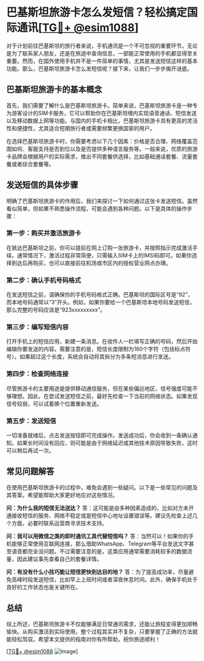 # 巴基斯坦旅游卡怎么发短信？轻松搞定国际通讯[[TG💪+ @esim1088](https://t.me/s/esim1088)]

对于计划前往巴基斯坦的旅行者来说，手机通讯是一个不可忽视的重要环节。无论是为了联系家人朋友，还是在旅途中查询信息，一部能正常使用的手机都显得至关重要。然而，在国外使用手机并不是一件简单的事情，尤其是发送短信这样的基本功能。那么，巴基斯坦旅游卡怎么发短信呢？接下来，让我们一步步揭开谜底。

## 巴基斯坦旅游卡的基本概念

首先，我们需要了解什么是巴基斯坦旅游卡。简单来说，巴基斯坦旅游卡是一种专为游客设计的SIM卡服务，它可以帮助你在巴基斯坦境内实现语音通话、短信发送以及移动数据上网等功能。与国内的手机卡相比，巴基斯坦旅游卡具有更高的灵活性和便捷性，尤其适合短期旅行者或需要频繁更换国家的用户。

在选择巴基斯坦旅游卡时，你需要考虑以下几个因素：价格是否合理、网络覆盖范围如何、客服支持是否到位以及是否提供多种语言服务等。一般来说，优质的旅游卡品牌会根据用户的实际需求，推出不同套餐供选择，比如基础通话套餐、流量套餐或者综合套餐等。

## 发送短信的具体步骤

明确了巴基斯坦旅游卡的作用后，我们来探讨一下如何通过这张卡发送短信。虽然看似简单，但如果不熟悉操作流程，可能会遇到各种问题。以下是具体的操作步骤：

### 第一步：购买并激活旅游卡
在抵达巴基斯坦之前，你可以提前在网上订购一张旅游卡，并按照指示完成激活手续。通常情况下，激活过程非常简便，只需输入SIM卡上的IMSI码即可。如果你选择到达后再购买，也可以直接前往机场或市区内的授权营业网点办理。

### 第二步：确认手机号码格式
在发送短信之前，请确保你的手机号码格式正确。巴基斯坦的国际区号是“92”，而本地号码通常以“3”开头。例如，如果你要给一个巴基斯坦本地号码发送短信，那么完整的号码应该是“923xxxxxxxxx”。

### 第三步：编写短信内容
打开手机上的短信应用，新建一条消息。在收件人一栏填写正确的号码，然后开始编辑你要发送的内容。需要注意的是，短信长度限制为160个字符（包括标点符号）。如果超过这个长度，系统会自动将其拆分为多条短消息进行发送。

### 第四步：检查网络连接
尽管旅游卡的主要用途是提供移动通信服务，但在某些偏远地区，信号强度可能不够理想。因此，在尝试发送短信之前，最好先检查一下当前的网络状态。如果发现信号较弱，可以试着换个位置重新发送。

### 第五步：发送短信
一切准备就绪后，点击发送按钮即可完成操作。发送成功后，你会收到一条确认通知。如果长时间没有回应，则可能是由于网络延迟或其他技术原因导致失败，这时可以稍后再试一次。

## 常见问题解答

在使用巴基斯坦旅游卡的过程中，难免会遇到一些疑问。以下是一些常见的问题及其答案，希望能帮助大家更好地应对这些情况。

**问：为什么我的短信无法送达？**
答：这可能是由多种因素造成的，比如对方未开通接收短信的服务、网络不稳定或是短信中心地址设置错误等。建议先检查上述几个方面，必要时联系运营商寻求技术支持。

**问：我可以用微信之类的即时通讯工具代替短信吗？**
答：当然可以！如果你的手机能够正常使用互联网连接，那么借助WhatsApp、Telegram等平台发送文字甚至语音都完全没问题。不过需要注意的是，这类应用通常需要消耗较多的数据流量，因此建议事先查看自己的套餐详情。

**问：有没有什么小技巧能让短信更快到达目的地？**
答：为了提高成功率，尽量避免高峰时段发送短信，比如早上上班时间或者深夜休息时间。此外，确保手机处于良好的工作状态也是关键所在。

## 总结

综上所述，巴基斯坦旅游卡不仅能够满足日常通讯需求，还能让旅程变得更加顺畅愉快。从购买激活到实际使用，整个过程其实并不复杂，只要掌握了正确的方法就能轻松驾驭。希望本文提供的指南对你有所帮助，祝你旅途顺利！

[[TG💪+ @esim1088](https://t.me/s/esim1088) ![Image](https://i.postimg.cc/4NQfJmqS/Snipaste-2025-05-13-00-14-12.png)]